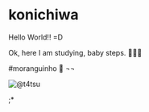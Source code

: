 # konichiwa
Hello World!! =D

Ok, here I am studying, baby steps. 👩🏻‍💻

#moranguinho 🍓 ¬¬

![@t4tsu](https://user-images.githubusercontent.com/81045154/121784760-2d409800-cb8c-11eb-9de8-a865b2c1bd5f.png)

;*
